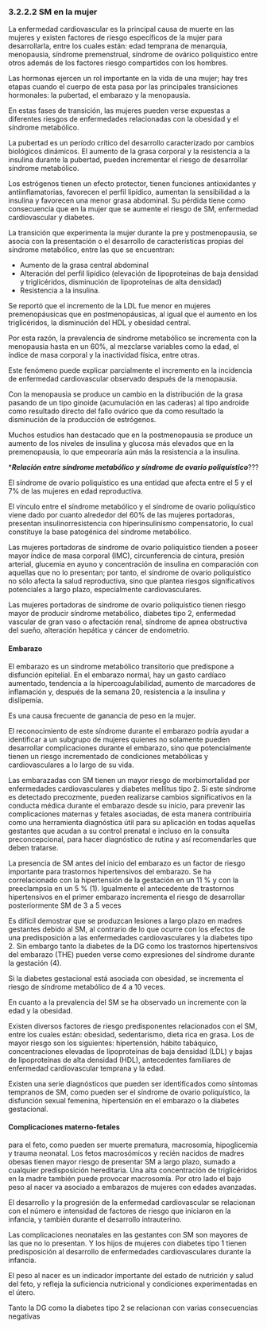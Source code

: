 ### 3.2.2.2 SM en la mujer

La enfermedad cardiovascular es la principal causa de muerte en las mujeres y existen factores de riesgo específicos de la mujer para desarrollarla, entre los cuales están: edad temprana de menarquia, menopausia, síndrome premenstrual, síndrome de ovárico poliquístico entre otros además de los factores riesgo compartidos con los hombres. 

Las hormonas ejercen un rol importante en la vida de una mujer; hay tres etapas cuando el cuerpo de esta pasa por las principales transiciones hormonales: la pubertad, el embarazo y la menopausia. 

En estas fases de transición, las mujeres pueden verse expuestas a diferentes riesgos de enfermedades relacionadas con la obesidad y el síndrome metabólico. 

La pubertad es un período crítico del desarrollo caracterizado por cambios biológicos dinámicos. El aumento de la grasa corporal y la resistencia a la insulina durante la pubertad, pueden incrementar el riesgo de desarrollar síndrome metabólico. 

Los estrógenos tienen un efecto protector, tienen funciones antioxidantes y antiinflamatorias, favorecen el perfil lipídico, aumentan la sensibilidad a la insulina y favorecen una menor grasa abdominal. Su pérdida tiene como consecuencia que en la mujer que se aumente el riesgo de SM, enfermedad cardiovascular y diabetes. 

La transición que experimenta la mujer durante la pre y postmenopausia, se asocia con la presentación o el desarrollo de características propias del síndrome metabólico, entre las que se encuentran: 

- Aumento de la grasa central abdominal  
- Alteración del perfil lipídico (elevación de lipoproteínas de baja densidad y triglicéridos, disminución de lipoproteínas de alta densidad)  
- Resistencia a la insulina.  

Se reportó que el incremento de la LDL fue menor en mujeres premenopáusicas que en postmenopáusicas, al igual que el aumento en los triglicéridos, la disminución del HDL y obesidad central. 

Por esta razón, la prevalencia de síndrome metabólico se incrementa con la menopausia hasta en un 60%, al mezclarse variables como la edad, el índice de masa corporal y la inactividad física, entre otras.  

Este fenómeno puede explicar parcialmente el incremento en la incidencia de enfermedad cardiovascular observado después de la menopausia. 

Con la menopausia se produce un cambio en la distribución de la grasa pasando de un tipo ginoide (acumulación en las caderas) al tipo androide como resultado directo del fallo ovárico que da como resultado la disminución de la producción de estrógenos. 

Muchos estudios han destacado que en la postmenopausia se produce un aumento de los niveles de insulina y glucosa más elevados que en la premenopausia, lo que empeoraría aún más la resistencia a la insulina. 

****Relación entre síndrome metabólico y síndrome de ovario poliquístico***??? 

El síndrome de ovario poliquístico es una entidad que afecta entre el 5 y el 7% de las mujeres en edad reproductiva.  

El vínculo entre el síndrome metabólico y el síndrome de ovario poliquístico viene dado por cuanto alrededor del 60% de las mujeres portadoras, presentan insulinorresistencia con hiperinsulinismo compensatorio, lo cual constituye la base patogénica del síndrome metabólico. 

Las mujeres portadoras de síndrome de ovario poliquístico tienden a poseer mayor índice de masa corporal (IMC), circunferencia de cintura, presión arterial, glucemia en ayuno y concentración de insulina en comparación con aquellas que no lo presentan; por tanto, el síndrome de ovario poliquístico no sólo afecta la salud reproductiva, sino que plantea riesgos significativos potenciales a largo plazo, especialmente cardiovasculares.  

Las mujeres portadoras de síndrome de ovario poliquístico tienen riesgo mayor de producir síndrome metabólico, diabetes tipo 2, enfermedad vascular de gran vaso o afectación renal, síndrome de apnea obstructiva del sueño, alteración hepática y cáncer de endometrio. 

#### Embarazo

El embarazo es un síndrome metabólico transitorio que predispone a disfunción epitelial. En el embarazo normal, hay un gasto cardíaco aumentado, tendencia a la hipercoagulabilidad, aumento de marcadores de inflamación y, después de la semana 20, resistencia a la insulina y dislipemia. 

Es una causa frecuente de ganancia de peso en la mujer. 

El reconocimiento de este síndrome durante el embarazo podría ayudar a identificar a un subgrupo de mujeres quienes no solamente pueden desarrollar complicaciones durante el embarazo, sino que potencialmente tienen un riesgo incrementado de condiciones metabólicas y cardiovasculares a lo largo de su vida. 

Las embarazadas con SM tienen un mayor riesgo de morbimortalidad por enfermedades cardiovasculares y diabetes mellitus tipo 2. Si este síndrome es detectado precozmente, pueden realizarse cambios significativos en la conducta médica durante el embarazo desde su inicio, para prevenir las complicaciones maternas y fetales asociadas, de esta manera contribuiría como una herramienta diagnóstica útil para su aplicación en todas aquellas gestantes que acudan a su control prenatal e incluso en la consulta preconcepcional, para hacer diagnóstico de rutina y así recomendarles que deben tratarse. 

La presencia de SM antes del inicio del embarazo es un factor de riesgo importante para trastornos hipertensivos del embarazo. Se ha correlacionado con la hipertensión de la gestación en un 11 % y con la preeclampsia en un 5 % (1). Igualmente el antecedente de trastornos hipertensivos en el primer embarazo incrementa el riesgo de desarrollar posteriormente SM de 3 a 5 veces 

Es difícil demostrar que se produzcan lesiones a largo plazo en madres gestantes debido al SM, al contrario de lo que ocurre con los efectos de una predisposición a las enfermedades cardiovasculares y la diabetes tipo 2. Sin embargo tanto la diabetes de la DG como los trastornos hipertensivos del embarazo (THE) pueden verse como expresiones del síndrome durante la gestación (4). 

Si la diabetes gestacional está asociada con obesidad, se incrementa el riesgo de síndrome metabólico de 4 a 10 veces. 

En cuanto a la prevalencia del SM se ha observado un incremente con la edad y la obesidad. 

Existen diversos factores de riesgo predisponentes relacionados con el SM, entre los cuales están: obesidad, sedentarismo, dieta rica en grasa. Los de mayor riesgo son los siguientes: hipertensión, hábito tabáquico, concentraciones elevadas de lipoproteínas de baja densidad (LDL) y bajas de lipoproteínas de alta densidad (HDL), antecedentes familiares de enfermedad cardiovascular temprana y la edad. 

Existen una serie diagnósticos que pueden ser identificados como síntomas tempranos de SM, como pueden ser el síndrome de ovario poliquístico, la disfunción sexual femenina, hipertensión en el embarazo o la diabetes gestacional. 

#### Complicaciones materno-fetales

para el feto, como pueden ser muerte prematura, macrosomía, hipoglicemia y trauma neonatal. Los fetos macrosómicos y recién nacidos de madres obesas tienen mayor riesgo de presentar SM a largo plazo, sumado a cualquier predisposición hereditaria. Una alta concentración de triglicéridos en la madre también puede provocar macrosomía. Por otro lado el bajo peso al nacer va asociado a embarazos de mujeres con edades avanzadas. 

El desarrollo y la progresión de la enfermedad cardiovascular se relacionan con el número e intensidad de factores de riesgo que iniciaron en la infancia, y también durante el desarrollo intrauterino. 

Las complicaciones neonatales en las gestantes con SM son mayores de las que no lo presentan. Y los hijos de mujeres con diabetes tipo 1 tienen predisposición al desarrollo de enfermedades cardiovasculares durante la infancia. 

El peso al nacer es un indicador importante del estado de nutrición y salud del feto, y refleja la suficiencia nutricional y condiciones experimentadas en el útero. 

Tanto la DG como la diabetes tipo 2 se relacionan con varias consecuencias negativas 


